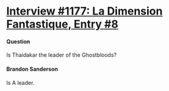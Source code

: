 # [Interview #1177: La Dimension Fantastique, Entry #8](https://www.theoryland.com/intvmain.php?i=1177#8)

#### Question

Is Thaidakar the leader of the Ghostbloods?

#### Brandon Sanderson

Is A leader.

